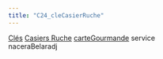 ```yaml
---
title: "C24_cleCasierRuche"
---
```


[Clés](notes/equipements/cles/C_Clés.md) [Casiers Ruche](notes/equipements/consommables/C_CasierRuche.md) [carteGourmande](notes/zones/carteGourmande.md) service\
naceraBelaradj